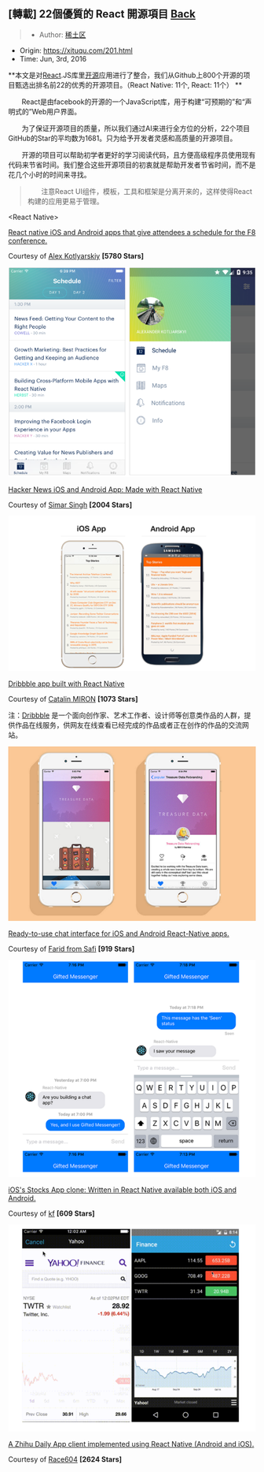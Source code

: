 ## [轉載] 22個優質的 React 開源項目 [Back](./../post.md)

> - Author: [稀土区](https://xituqu.com/author/1)
- Origin: https://xituqu.com/201.html
- Time: Jun, 3rd, 2016

**本文是对[React](https://xituqu.com/tag/react).JS库里[开源](https://xituqu.com/tag/open-source)应用进行了整合，我们从Github上800个开源的项目甄选出排名前22的优秀的开源项目。（React Native: 11个, React: 11个）
**

&nbsp; &nbsp; &nbsp; &nbsp;React是由facebook的开源的一个JavaScript库，用于构建“可预期的”和“声明式的”Web用户界面。

&nbsp; &nbsp; &nbsp; &nbsp;为了保证开源项目的质量，所以我们通过AI来进行全方位的分析，22个项目GitHub的Star的平均数为1681。只为给予开发者灵感和高质量的开源项目。

&nbsp; &nbsp; &nbsp; &nbsp;开源的项目可以帮助初学者更好的学习阅读代码，且方便高级程序员使用现有代码来节省时间。我们整合这些开源项目的初衷就是帮助开发者节省时间，而不是花几个小时的时间来寻找。

> &nbsp; &nbsp; &nbsp; &nbsp;注意React UI组件，模板，工具和框架是分离开来的，这样使得React构建的应用更易于管理。

&lt;React Native&gt;

[React native iOS and Android apps that give attendees a schedule for the F8 conference.](https://github.com/fbsamples/f8app)

Courtesy of [Alex Kotlyarskiy](https://medium.com/u/6b836daf2d29) **[5780 Stars]**

![](./1.png)

[Hacker News iOS and Android App: Made with React Native](https://github.com/iSimar/HackerNews-React-Native)

Courtesy of [Simar Singh](https://medium.com/u/65c679c51e1c) **[2004 Stars]**

![](./2.png)

[Dribbble app built with React Native](https://github.com/catalinmiron/react-native-dribbble-app)

Courtesy of [Catalin MIRON](https://medium.com/u/4b53d99b3317) **[1073 Stars]**

注：[Dribbble](https://github.com/catalinmiron/react-native-dribbble-app) 是一个面向创作家、艺术工作者、设计师等创意类作品的人群，提供作品在线服务，供网友在线查看已经完成的作品或者正在创作的作品的交流网站。

![](./3.png)

[Ready-to-use chat interface for iOS and Android React-Native apps.](https://github.com/FaridSafi/react-native-gifted-messenger)

Courtesy of [Farid from Safi](https://medium.com/u/fea63d4e28f3) **[919 Stars]**

![](./4.png)

[iOS's Stocks App clone: Written in React Native available both iOS and Android.](https://github.com/7kfpun/FinanceReactNative)

Courtesy of [kf](https://medium.com/u/e113f0f1abc9) **[609 Stars]**

![](./5.png)

[A Zhihu Daily App client implemented using React Native (Android and iOS).](https://github.com/race604/ZhiHuDaily-React-Native)

Courtesy of [Race604](https://medium.com/u/b6daafb44ceb) **[2624 Stars]**